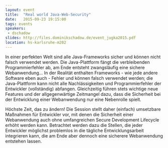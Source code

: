 ```yaml
---
layout: event
title:  "Real world Java-Web-Security"
date:   2015-09-23 19:15:00
tags: events
speakers:
 - dschadow
slides: http://files.dominikschadow.de/event_jugka2015.pdf
location: hs-karlsruhe-m202
---
```


In einer perfekten Welt sind alle Java-Frameworks sicher und können nicht falsch verwendet werden. Die Java-Plattform fängt die verbleibenden Programmierfehler ab, am Ende entsteht zwangsläufig eine sichere Webanwendung... In der Realität enthalten Frameworks - wie jede andere Software eben auch - Fehler und können falsch verwendet werden; die Java-Plattform kann nicht alle Nachlässigkeiten und Programmierfehler der Entwickler (vollständig) abfangen. Gleichzeitig führen stets wichtige neue Features und der allgegenwärtige Zeitmangel dazu, dass die Sicherheit bei der Entwicklung einer Webanwendung nur eine Nebenrolle spielt.

Höchste Zeit, das zu ändern! Die Session stellt daher (einfach) umsetzbare Maßnahmen für Entwickler vor, mit denen die Sicherheit einer Webanwendung auch ohne umfangreichen Secure Development Lifecycle erhöht werden kann. Betrachtet werden dazu die Stellen, die jeder Entwickler möglichst problemlos in die tägliche Entwicklungsarbeit integrieren kann, die am Ende aber dennoch eine sicherere Webanwendung entstehen lassen.